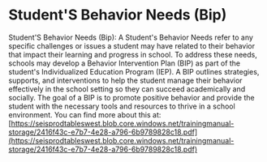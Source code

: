 # Student'S Behavior Needs (Bip)
Student'S Behavior Needs (Bip): A Student's Behavior Needs refer to any specific challenges or issues a student may have related to their behavior that impact their learning and progress in school. To address these needs, schools may develop a Behavior Intervention Plan (BIP) as part of the student's Individualized Education Program (IEP). A BIP outlines strategies, supports, and interventions to help the student manage their behavior effectively in the school setting so they can succeed academically and socially. The goal of a BIP is to promote positive behavior and provide the student with the necessary tools and resources to thrive in a school environment.
You can find more about this at: [https://seisprodtableswest.blob.core.windows.net/trainingmanual-storage/2416f43c-e7b7-4e28-a796-6b9789828c18.pdf](https://seisprodtableswest.blob.core.windows.net/trainingmanual-storage/2416f43c-e7b7-4e28-a796-6b9789828c18.pdf)
